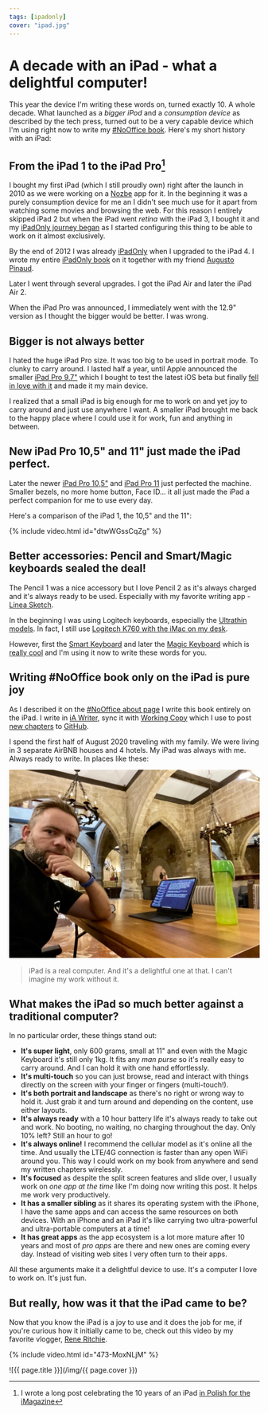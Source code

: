 ```yaml
---
tags: [ipadonly]
cover: "ipad.jpg"
---
```


# A decade with an iPad - what a delightful computer!

This year the device I'm writing these words on, turned exactly 10. A whole decade. What launched as a *bigger iPod* and a *consumption device* as described by the tech press, turned out to be a very capable device which I'm using right now to write my [#NoOffice book](https://NoOffice.org/). Here's my short history with an iPad:

<!--More-->

## From the iPad 1 to the iPad Pro[^1]

I bought my first iPad (which I still proudly own) right after the launch in 2010 as we were working on a [Nozbe][n] app for it. In the beginning it was a purely consumption device for me an I didn't see much use for it apart from watching some movies and browsing the web. For this reason I entirely skipped iPad 2 but when the iPad went *retina* with the iPad 3, I bought it and my [iPadOnly journey began](https://sliwinski.com/part-1-the-clouds-ipad-as-my-main-computer) as I started configuring this thing to be able to work on it almost exclusively.

By the end of 2012 I was already [iPadOnly](/ipadonly) when I upgraded to the iPad 4. I wrote my entire [iPadOnly book](https://iPadOnly.com) on it together with my friend [Augusto Pinaud](https://productivityvoice.com).

Later I went through several upgrades. I got the iPad Air and later the iPad Air 2.

When the iPad Pro was announced, I immediately went with the 12.9" version as I thought the bigger would be better. I was wrong.

## Bigger is not always better

I hated the huge iPad Pro size. It was too big to be used in portrait mode. To clunky to carry around. I lasted half a year, until Apple announced the smaller [iPad Pro 9,7"](https://sliwinski.com/twoipads/) which I bought to test the latest iOS beta but finally [fell in love with it](https://sliwinski.com/babyipad) and made it my main device.

I realized that a small iPad is big enough for me to work on and yet joy to carry around and just use anywhere I want. A smaller iPad brought me back to the happy place where I could use it for work, fun and anything in between.

## New iPad Pro 10,5" and 11" just made the iPad perfect.

Later the newer [iPad Pro 10,5"](https://sliwinski.com/ipadwork/) and [iPad Pro 11](https://sliwinski.com/whichipad) just perfected the machine. Smaller bezels, no more home button, Face ID... it all just made the iPad a perfect companion for me to use every day.

Here's a comparison of the iPad 1, the 10,5" and the 11":

{% include video.html id="dtwWGssCqZg" %}

## Better accessories: Pencil and Smart/Magic keyboards sealed the deal!

The Pencil 1 was a nice accessory but I love Pencil 2 as it's always charged and it's always ready to be used. Especially with my favorite writing app - [Linea Sketch](https://linea-app.com).

In the beginning I was using Logitech keyboards, especially the [Ultrathin models](https://sliwinski.com/ultrathin/). In fact, I still use [Logitech K760 with the iMac on my desk](https://sliwinski.com/desk).

However, first the [Smart Keyboard](https://sliwinski.com/ipadstuff) and later the [Magic Keyboard](https://sliwinski.com/magic) which is [really cool](https://sliwinski.com/backlit) and I'm using it now to write these words for you.

## Writing #NoOffice book only on the iPad is pure joy

As I described it on the [#NoOffice about page](https://nooffice.org/about/) I write this book entirely on the iPad. I write in [iA Writer](https://ia.net/writer), sync it with [Working Copy](https://workingcopyapp.com/) which I use to post [new chapters](https://NoOffice.org/book/) to [GitHub](https://github.com/Nozbe/NoOffice.org).

I spend the first half of August 2020 traveling with my family. We were living in 3 separate AirBNB houses and 4 hotels. My iPad was always with me. Always ready to write. In places like these:

![{{ page.title }} 2](/img/ipad2.jpg)

> iPad is a real computer. And it's a delightful one at that. I can't imagine my work without it.

## What makes the iPad so much better against a traditional computer?

In no particular order, these things stand out:

* **It's super light**, only 600 grams, small at 11" and even with the Magic Keyboard it's still only 1kg. It fits any *man purse* so it's really easy to carry around. And I can hold it with one hand effortlessly.
* **It's multi-touch** so you can just browse, read and interact with things directly on the screen with your finger or fingers (multi-touch!).
* **It's both portrait and landscape** as there's no right or wrong way to hold it. Just grab it and turn around and depending on the content, use either layouts.
* **It's always ready** with a 10 hour battery life it's always ready to take out and work. No booting, no waiting, no charging throughout the day. Only 10% left? Still an hour to go!
* **It's always online!** I recommend the cellular model as it's online all the time. And usually the LTE/4G connection is faster than any open WiFi around you. This way I could work on my book from anywhere and send my written chapters wirelessly.
* **It's focused** as despite the split screen features and slide over, I usually work on *one app at the time* like I'm doing now writing this post. It helps me work very productively.
* **It has a smaller sibling** as it shares its operating system with the iPhone, I have the same apps and can access the same resources on both devices. With an iPhone and an iPad it's like carrying two ultra-powerful and ultra-portable computers at a time!
* **It has great apps** as the app ecosystem is a lot more mature after 10 years and most of *pro apps* are there and new ones are coming every day. Instead of visiting web sites I very often turn to their apps.

All these arguments make it a delightful device to use. It's a computer I love to work on. It's just fun.

## But really, how was it that the iPad came to be?

Now that you know the iPad is a joy to use and it does the job for me, if you're curious how it initially came to be, check out this video by my favorite vlogger, [Rene Ritchie](https://reneritchie.net).

{% include video.html id="473-MoxNLjM" %}

[^1]: I wrote a long post celebrating the 10 years of an iPad [in Polish for the iMagazine](/pl/10ipad)

![{{ page.title }}](/img/{{ page.cover }})

[n]: https://nozbe.com/?a=mike